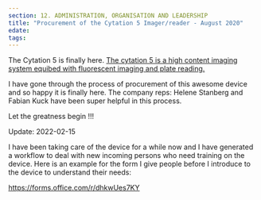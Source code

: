 ```yaml
---
section: 12. ADMINISTRATION, ORGANISATION AND LEADERSHIP
title: "Procurement of the Cytation 5 Imager/reader - August 2020"
edate: 
tags:
---
```


The Cytation 5 is finally here. [The cytation 5 is a high content imaging system equibed with fluorescent imaging and plate reading.](https://www.biotek.com/products/imaging-microscopy-cell-imaging-multi-mode-readers/cytation-5-cell-imaging-multi-mode-reader/)

I have gone through the process of procurement of this awesome device and so happy it is finally here. The company reps: Helene Stanberg and Fabian Kuck have been super helpful in this process.

Let the greatness begin !!!

Update: 2022-02-15

I have been taking care of the device for a while now and I have generated a workflow to deal with new incoming persons who need training on the device. Here is an example for the form I give people before I introduce to the device to understand their needs:

https://forms.office.com/r/dhkwUes7KY

